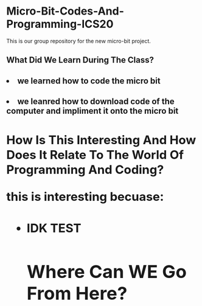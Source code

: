 # Micro-Bit-Codes-And-Programming-ICS20


This is our group repository for the new micro-bit project.



<h2> What Did We Learn During The Class?

<uo>
 <h4> <li> we learned how to code the micro bit 
   <h4> <li> we leanred how to download code of the computer and impliment it onto the micro bit
    

<h2> How Is This Interesting And How Does It Relate To The World Of Programming And Coding?

<p> this is interesting becuase:<p>
 <ul>
 <h4>  <li> IDK TEST

<h2> Where Can WE Go From Here?

